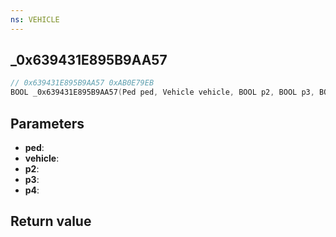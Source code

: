 ```yaml
---
ns: VEHICLE
---
```

## _0x639431E895B9AA57

```c
// 0x639431E895B9AA57 0xAB0E79EB
BOOL _0x639431E895B9AA57(Ped ped, Vehicle vehicle, BOOL p2, BOOL p3, BOOL p4);
```


## Parameters
* **ped**: 
* **vehicle**: 
* **p2**: 
* **p3**: 
* **p4**: 

## Return value
